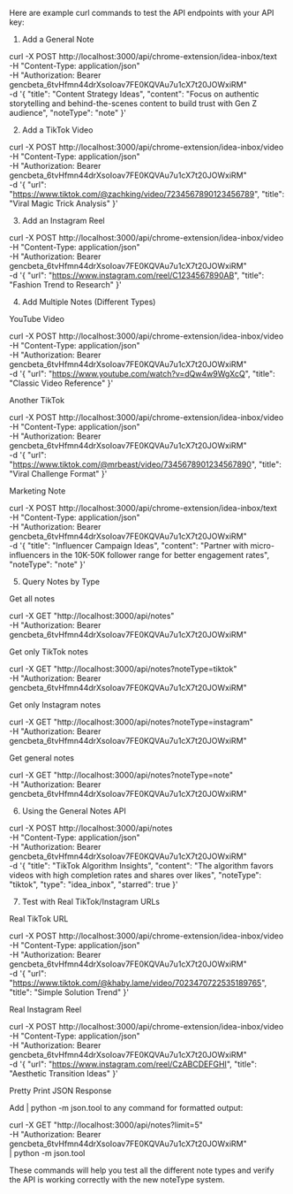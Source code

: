 Here are example curl commands to test the API endpoints with your API
  key:

  1. Add a General Note

  curl -X POST http://localhost:3000/api/chrome-extension/idea-inbox/text
   \
    -H "Content-Type: application/json" \
    -H "Authorization: Bearer 
  gencbeta_6tvHfmn44drXsoIoav7FE0KQVAu7u1cX7t20JOWxiRM" \
    -d '{
      "title": "Content Strategy Ideas",
      "content": "Focus on authentic storytelling and behind-the-scenes 
  content to build trust with Gen Z audience",
      "noteType": "note"
    }'

  2. Add a TikTok Video

  curl -X POST
  http://localhost:3000/api/chrome-extension/idea-inbox/video \
    -H "Content-Type: application/json" \
    -H "Authorization: Bearer 
  gencbeta_6tvHfmn44drXsoIoav7FE0KQVAu7u1cX7t20JOWxiRM" \
    -d '{
      "url": 
  "https://www.tiktok.com/@zachking/video/7234567890123456789",
      "title": "Viral Magic Trick Analysis"
    }'

  3. Add an Instagram Reel

  curl -X POST
  http://localhost:3000/api/chrome-extension/idea-inbox/video \
    -H "Content-Type: application/json" \
    -H "Authorization: Bearer 
  gencbeta_6tvHfmn44drXsoIoav7FE0KQVAu7u1cX7t20JOWxiRM" \
    -d '{
      "url": "https://www.instagram.com/reel/C1234567890AB",
      "title": "Fashion Trend to Research"
    }'

  4. Add Multiple Notes (Different Types)

  YouTube Video

  curl -X POST
  http://localhost:3000/api/chrome-extension/idea-inbox/video \
    -H "Content-Type: application/json" \
    -H "Authorization: Bearer 
  gencbeta_6tvHfmn44drXsoIoav7FE0KQVAu7u1cX7t20JOWxiRM" \
    -d '{
      "url": "https://www.youtube.com/watch?v=dQw4w9WgXcQ",
      "title": "Classic Video Reference"
    }'

  Another TikTok

  curl -X POST
  http://localhost:3000/api/chrome-extension/idea-inbox/video \
    -H "Content-Type: application/json" \
    -H "Authorization: Bearer 
  gencbeta_6tvHfmn44drXsoIoav7FE0KQVAu7u1cX7t20JOWxiRM" \
    -d '{
      "url": "https://www.tiktok.com/@mrbeast/video/7345678901234567890",
      "title": "Viral Challenge Format"
    }'

  Marketing Note

  curl -X POST http://localhost:3000/api/chrome-extension/idea-inbox/text
   \
    -H "Content-Type: application/json" \
    -H "Authorization: Bearer 
  gencbeta_6tvHfmn44drXsoIoav7FE0KQVAu7u1cX7t20JOWxiRM" \
    -d '{
      "title": "Influencer Campaign Ideas",
      "content": "Partner with micro-influencers in the 10K-50K follower 
  range for better engagement rates",
      "noteType": "note"
    }'

  5. Query Notes by Type

  Get all notes

  curl -X GET "http://localhost:3000/api/notes" \
    -H "Authorization: Bearer 
  gencbeta_6tvHfmn44drXsoIoav7FE0KQVAu7u1cX7t20JOWxiRM"

  Get only TikTok notes

  curl -X GET "http://localhost:3000/api/notes?noteType=tiktok" \
    -H "Authorization: Bearer 
  gencbeta_6tvHfmn44drXsoIoav7FE0KQVAu7u1cX7t20JOWxiRM"

  Get only Instagram notes

  curl -X GET "http://localhost:3000/api/notes?noteType=instagram" \
    -H "Authorization: Bearer 
  gencbeta_6tvHfmn44drXsoIoav7FE0KQVAu7u1cX7t20JOWxiRM"

  Get general notes

  curl -X GET "http://localhost:3000/api/notes?noteType=note" \
    -H "Authorization: Bearer 
  gencbeta_6tvHfmn44drXsoIoav7FE0KQVAu7u1cX7t20JOWxiRM"

  6. Using the General Notes API

  curl -X POST http://localhost:3000/api/notes \
    -H "Content-Type: application/json" \
    -H "Authorization: Bearer 
  gencbeta_6tvHfmn44drXsoIoav7FE0KQVAu7u1cX7t20JOWxiRM" \
    -d '{
      "title": "TikTok Algorithm Insights",
      "content": "The algorithm favors videos with high completion rates 
  and shares over likes",
      "noteType": "tiktok",
      "type": "idea_inbox",
      "starred": true
    }'

  7. Test with Real TikTok/Instagram URLs

  Real TikTok URL

  curl -X POST
  http://localhost:3000/api/chrome-extension/idea-inbox/video \
    -H "Content-Type: application/json" \
    -H "Authorization: Bearer 
  gencbeta_6tvHfmn44drXsoIoav7FE0KQVAu7u1cX7t20JOWxiRM" \
    -d '{
      "url": 
  "https://www.tiktok.com/@khaby.lame/video/7023470722535189765",
      "title": "Simple Solution Trend"
    }'

  Real Instagram Reel

  curl -X POST
  http://localhost:3000/api/chrome-extension/idea-inbox/video \
    -H "Content-Type: application/json" \
    -H "Authorization: Bearer 
  gencbeta_6tvHfmn44drXsoIoav7FE0KQVAu7u1cX7t20JOWxiRM" \
    -d '{
      "url": "https://www.instagram.com/reel/CzABCDEFGHI",
      "title": "Aesthetic Transition Ideas"
    }'

  Pretty Print JSON Response

  Add | python -m json.tool to any command for formatted output:

  curl -X GET "http://localhost:3000/api/notes?limit=5" \
    -H "Authorization: Bearer 
  gencbeta_6tvHfmn44drXsoIoav7FE0KQVAu7u1cX7t20JOWxiRM" \
    | python -m json.tool

  These commands will help you test all the different note types and
  verify the API is working correctly with the new noteType system.
